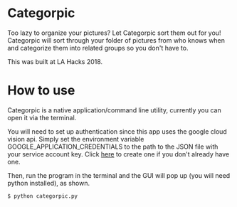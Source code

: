 # Categorpic

Too lazy to organize your pictures? Let Categorpic sort them out for you! Categorpic will sort through your folder of pictures from who knows when and categorize them into related groups so you don't have to.

This was built at LA Hacks 2018.

# How to use

Categorpic is a native application/command line utility, currently you can open it via the terminal.

You will need to set up authentication since this app uses the google cloud vision api. Simply set the environment variable GOOGLE_APPLICATION_CREDENTIALS to the path to the JSON file with your service account key. Click [here](https://console.cloud.google.com/apis/credentials/serviceaccountkey?_ga=2.37699107.-2090575020.1522524367) to create one if you don't already have one.

Then, run the program in the terminal and the GUI will pop up (you will need python installed), as shown.

`$ python categorpic.py`


